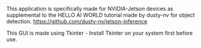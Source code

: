 This application is specifically made for NVIDIA-Jetson devices as supplemental to the HELLO AI WORLD tutorial made by dusty-nv for object detection. 
https://github.com/dusty-nv/jetson-inference

This GUI is made using Tkinter - Install Tkinter on your system first before use.
